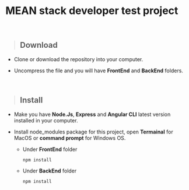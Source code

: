 # MEAN stack developer test project
<br/>  

>## Download

* Clone or download the repository into your computer.

* Uncompress the file and you will have **FrontEnd** and **BackEnd** folders.  
<br />  

>## Install

* Make you have **Node.Js**, **Express** and **Angular CLI** latest version installed in your computer.

* Install node_modules package for this project, open **Termainal** for MacOS or **command prompt** for Windows OS.

  - Under **FrontEnd** folder
  
    ```npm install```

  - Under **BackEnd** folder
  
    ```npm install```

